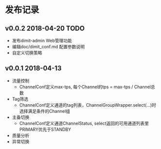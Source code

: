 发布记录
==========================


## v0.0.2 2018-04-20 TODO
- 发布dimit-admin Web管理功能
- 编辑doc/dimit_conf.md 配置参数说明
- 自定义切换策略


## v0.0.1 2018-04-13
- 流量控制
    - ChannelConf定义max-tps, 每个Channel的tps = max-tps / Channel总数
- Tag筛选
    - ChannelConf定义通道的tag列表，ChannelGroupWrapper.select(...)时选择满足条件的Channel组
- 主备切换
    - ChannelConf定义通道ChannelStatus, select返回的可用通道列表里PRIMARY优先于STANDBY
- 质量分析
- 异常切换 
